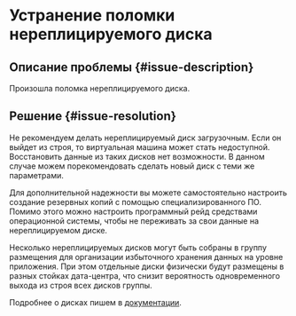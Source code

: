 # Устранение поломки нереплицируемого диска


## Описание проблемы {#issue-description}

Произошла поломка нереплицируемого диска.

## Решение {#issue-resolution}

Не рекомендуем делать нереплицируемый диск загрузочным. Если он выйдет из строя, то виртуальная машина может стать недоступной. Восстановить данные из таких дисков нет возможности. В данном случае можем порекомендовать сделать новый диск с теми же параметрами.

Для дополнительной надежности вы можете самостоятельно настроить создание резервных копий с помощью специализированного ПО. Помимо этого можно настроить программный рейд средствами операционной системы, чтобы не переживать за свои данные на нереплицируемом диске.

Несколько нереплицируемых дисков могут быть собраны в группу размещения для организации избыточного хранения данных на уровне приложения. При этом отдельные диски физически будут размещены в разных стойках дата-центра, что снизит вероятность одновременного выхода из строя всех дисков группы.

Подробнее о дисках пишем в [документации](https://cloud.yandex.ru/docs/compute/concepts/disk#nr-disks).